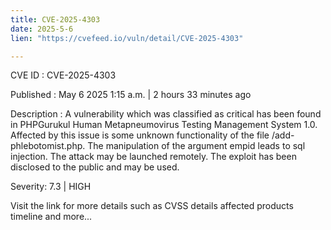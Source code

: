```yaml
---
title: CVE-2025-4303
date: 2025-5-6
lien: "https://cvefeed.io/vuln/detail/CVE-2025-4303"

---
```


CVE ID : CVE-2025-4303

Published :  May 6
2025
1:15 a.m. | 2 hours
33 minutes ago

Description : A vulnerability
which was classified as critical
has been found in PHPGurukul Human Metapneumovirus Testing Management System 1.0. Affected by this issue is some unknown functionality of the file /add-phlebotomist.php. The manipulation of the argument empid leads to sql injection. The attack may be launched remotely. The exploit has been disclosed to the public and may be used.

Severity: 7.3 | HIGH

Visit the link for more details
such as CVSS details
affected products
timeline
and more...
